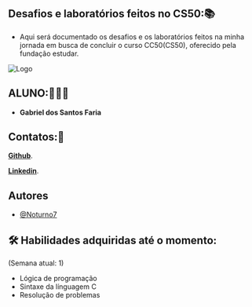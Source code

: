##         Desafios e laboratórios feitos no CS50:📚
- Aqui será documentado os desafios e os laboratórios feitos na minha jornada em busca de concluir o curso CC50(CS50), oferecido pela fundação estudar.

![Logo](https://media.licdn.com/dms/image/D5612AQH8np4qqwd2YA/article-cover_image-shrink_600_2000/0/1693981266937?e=2147483647&v=beta&t=BVCzbhncy-efGRpx0FUtxfhvgMPpdJLtvuQg3DnMtuo)


## ALUNO:👨🏽‍🎓
- **Gabriel dos Santos Faria**

## Contatos:📲
[**Github**](https://github.com/Noturno7).      

[**Linkedin**](https://www.linkedin.com/in/gabriel-dos-santos-faria-864b34305/).

## Autores

- [@Noturno7](https://github.com/Noturno7)


## 🛠 Habilidades adquiridas até o momento:
(Semana atual: 1)
- Lógica de programação
- Sintaxe da línguagem C
- Resolução de problemas

